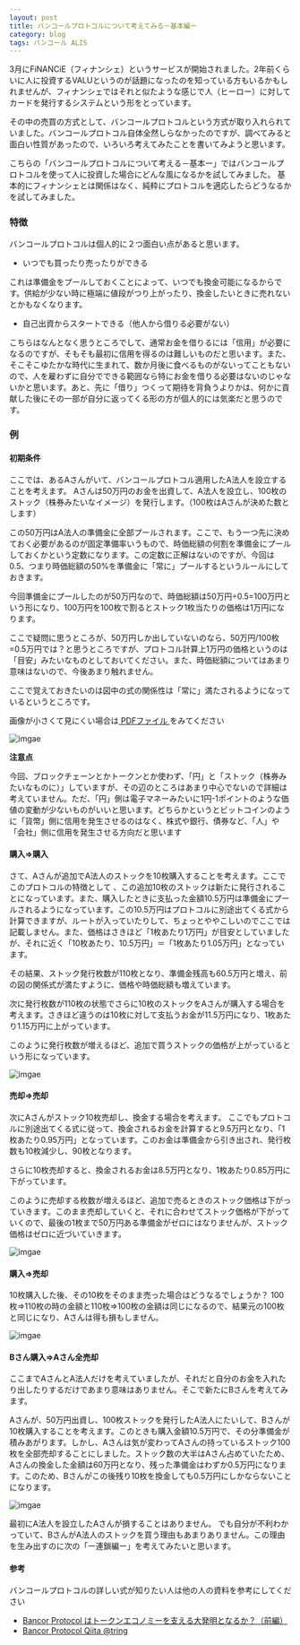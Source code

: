 ```yaml
---
layout: post
title: バンコールプロトコルについて考えてみる－基本編ー
category: blog
tags: バンコール ALIS
---
```


3月にFiNANCiE（フィナンシェ）というサービスが開始されました。2年前くらいに人に投資するVALUというのが話題になったのを知っている方もいるかもしれませんが、フィナンシェではそれと似たような感じで人（ヒーロー）に対してカードを発行するシステムという形をとっています。

その中の売買の方式として、バンコールプロトコルという方式が取り入れられていました。バンコールプロトコル自体全然しらなかったのですが、調べてみると面白い性質があったので、いろいろ考えてみたことを書いてみようと思います。

こちらの「バンコールプロトコルについて考える－基本ー」ではバンコールプロトコルを使って人に投資した場合にどんな風になるかを試してみました。
基本的にフィナンシェとは関係はなく、純粋にプロトコルを適応したらどうなるかを試してみました。

### 特徴

バンコールプロトコルは個人的に２つ面白い点があると思います。

* いつでも買ったり売ったりができる

これは準備金をプールしておくことによって、いつでも換金可能になるからです。供給が少ない時に極端に値段がつり上がったり、換金したいときに売れないとかもなくなります。


* 自己出資からスタートできる（他人から借りる必要がない）

こちらはなんとなく思うところでして、通常お金を借りるには「信用」が必要になるのですが、そもそも最初に信用を得るのは難しいものだと思います。また、そこそこゆたかな時代に生まれて、数か月後に食べるものがないってこともないので、人を雇わずに自分でできる範囲なら特にお金を借りる必要はないのじゃないかと思います。あと、先に「借り」つくって期待を背負うよりかは、何かに貢献した後にその一部が自分に返ってくる形の方が個人的には気楽だと思うのです。

### 例　

#### 初期条件

ここでは、あるAさんがいて、バンコールプロトコル適用したA法人を設立することを考えます。
Aさんは50万円のお金を出資して、A法人を設立し、100枚のストック（株券みたいなイメージ）を発行します。（100枚はAさんが決めた数とします）

この50万円はA法人の準備金に全部プールされます。ここで、もう一つ先に決めておく必要があるのが固定準備率いうもので、時価総額の何割を準備金にプールしておくかという定数になります。この定数に正解はないのですが、今回は0.5、つまり時価総額の50%を準備金に「常に」プールするというルールにしておきます。

今回準備金にプールしたのが50万円なので、時価総額は50万円÷0.5=100万円という形になり、100万円を100枚で割るとストック1枚当たりの価格は1万円になります。

ここで疑問に思うところが、50万円しか出していないのなら、50万円/100枚=0.5万円では？と思うところですが、プロトコル計算上1万円の価格というのは「目安」みたいなものとしておいてください。また、時価総額についてはあまり意味はないので、今後あまり触れません。

ここで覚えておきたいのは図中の式の関係性は「常に」満たされるようになっているというところです。

画像が小さくて見にくい場合は<a href="/images/20190329-bancor.pdf" target="_blank"> PDFファイル </a>をみてください


![imgae](/images/20190330-01.PNG)


**注意点**

今回、ブロックチェーンとかトークンとか使わず、「円」と「ストック（株券みたいなものに）」していますが、その辺のところはあまり中心でないので詳細は考えていません。ただ、「円」側は電子マネーみたいに1円-1ポイントのような価値の変動が少ないものがいいと思います。どちらかというとビットコインのように「貨幣」側に信用を発生させるのはなく、株式や銀行、債券など、「人」や「会社」側に信用を発生させる方向だと思います

#### 購入⇒購入

さて、Aさんが追加でA法人のストックを10枚購入することを考えます。ここでこのプロトコルの特徴として
、この追加10枚のストックは新たに発行されることになっています。また、購入したときに支払った金額10.5万円は準備金にプールされるようになっています。この10.5万円はプロトコルに別途出てくる式から計算できますが、ルートが入っていたりして、ちょっとややこしいのでここでは記載しません。また、価格はさきほど「1枚あたり1万円」が目安としていましたが、それに近く「10枚あたり、10.5万円」＝「1枚あたり1.05万円」となっています。

その結果、ストック発行枚数が110枚となり、準備金残高も60.5万円と増え、前の図の関係式が満たすように、価格や時価総額も増えています。

次に発行枚数が110枚の状態でさらに10枚のストックをAさんが購入する場合を考えます。さきほど違うのは10枚に対して支払うお金が11.5万円になり、1枚あたり1.15万円に上がっています。

このように発行枚数が増えるほど、追加で買うストックの価格が上がっているという形になっています。

![imgae](/images/20190330-02.PNG)

#### 売却⇒売却

次にAさんがストック10枚売却し、換金する場合を考えます。
ここでもプロトコルに別途出てくる式に従って、換金されるお金を計算すると9.5万円となり、「1枚あたり0.95万円」となっています。このお金は準備金から引き出され、発行枚数も10枚減少し、90枚となります。

さらに10枚売却すると、換金されるお金は8.5万円となり、1枚あたり0.85万円に下がっています。

このように売却する枚数が増えるほど、追加で売るときのストック価格は下がっていきます。このまま売却していくと、それに合わせてストック価格が下がっていくので、最後の1枚まで50万円ある準備金がゼロにはなりませんが、ストック価格はゼロに近づいていきます。

![imgae](/images/20190330-03.PNG)

#### 購入⇒売却

10枚購入した後、その10枚をそのまま売った場合はどうなるでしょうか？
100枚⇒110枚の時の金額と110枚⇒100枚の金額は同じになるので、結果元の100枚と同じになり、Aさんは得も損もしません。

![imgae](/images/20190330-04.PNG)


#### Bさん購入⇒Aさん全売却

ここまでAさんとA法人だけを考えていましたが、それだと自分のお金を入れたり出したりするだけであまり意味はありません。そこで新たにBさんを考えてみます。

Aさんが、50万円出資し、100枚ストックを発行したA法人にたいして、Bさんが10枚購入することを考えます。このときも購入金額10.5万円で、その分準備金が積みあがります。しかし、Aさんは気が変わってAさんの持っているストック100枚を全部売却することにしました。ストック数の大半はAさん占めていたため、Aさんの換金した金額は60万円となり、残った準備金はわずか0.5万円になります。このため、Bさんがこの後残り10枚を換金しても0.5万円にしかならないことになります。

![imgae](/images/20190330-05.PNG)

最初にA法人を設立したAさんが損することはありません。
でも自分が不利わかっていて、BさんがA法人のストックを買う理由もあまりありません。この理由を生み出すのに次の「ー連鎖編ー」を考えてみたいと思います。



#### 参考
バンコールプロトコルの詳しい式が知りたい人は他の人の資料を参考にしてください

* [Bancor Protocol はトークンエコノミーを支える大発明となるか？（前編）](https://medium.com/@amachino/bancor-protocol-%E3%81%AF%E3%83%88%E3%83%BC%E3%82%AF%E3%83%B3%E3%82%A8%E3%82%B3%E3%83%8E%E3%83%9F%E3%83%BC%E3%82%92%E6%94%AF%E3%81%88%E3%82%8B%E5%A4%A7%E7%99%BA%E6%98%8E%E3%81%A8%E3%81%AA%E3%82%8B%E3%81%8B-%E5%89%8D%E7%B7%A8-9769b79f2bca)
* [Bancor Protocol Qiita @tring](https://qiita.com/tring/items/91aac5f740d0fb48e760)

